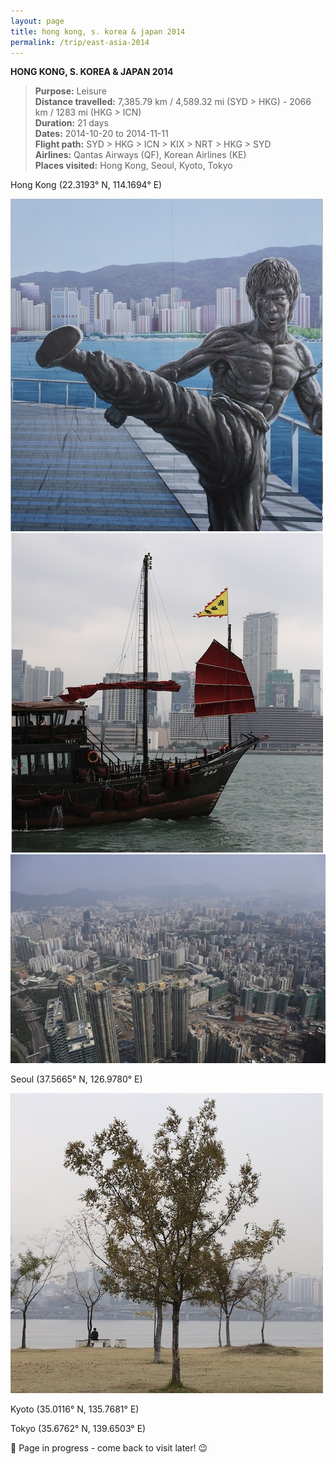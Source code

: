 ```yaml
---
layout: page
title: hong kong, s. korea & japan 2014
permalink: /trip/east-asia-2014
---
```


<b>HONG KONG, S. KOREA & JAPAN 2014</b>

<blockquote>
<b>Purpose:</b> Leisure<br />
<b>Distance travelled:</b> 7,385.79 km / 4,589.32 mi (SYD > HKG) - 2066 km / 1283 mi (HKG > ICN)<br />
<b>Duration:</b> 21 days<br />
<b>Dates:</b> 2014-10-20 to 2014-11-11<br />
<b>Flight path:</b> SYD > HKG > ICN > KIX > NRT > HKG > SYD <br />
<b>Airlines:</b> Qantas Airways (QF), Korean Airlines (KE)<br />
<b>Places visited:</b> Hong Kong, Seoul, Kyoto, Tokyo
</blockquote>

Hong Kong (22.3193° N, 114.1694° E)<br />

<img src="/assets/2014-hk-001.jpg" alt="An illustration of Bruce Lee">

<img src="/assets/2014-hk-002.jpg" alt="A junk on Hong Kong Victoria Harbour">

<img src="/assets/2014-hk-003.jpg" alt="An aerial view of Kowloon">

Seoul (37.5665° N, 126.9780° E)<br />

<img src="/assets/2014-skorea-001.jpg" alt="Along the Han River">

Kyoto (35.0116° N, 135.7681° E)<br />

Tokyo (35.6762° N, 139.6503° E)

🚧 Page in progress - come back to visit later! 😉

<style>
  .wrapper {
    max-width: 58em;
  }
</style>